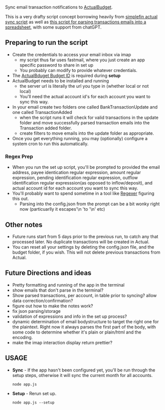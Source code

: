 Sync email transaction notifications to [ActualBudget](https://actualbudget.org/).

This is a very drafty script concept borrowing heavily from  [simplefin actual sync script](https://github.com/duplaja/actual-simplefin-sync) as well as [this script for parsing transactions emails into a spreadsheet](https://github.com/jrbromberg/bank-emails-to-spreadsheet/tree/add-bofa), with some support from chatGPT. 



## Preparing to run the script
  - Create the credentials to access your email inbox via imap 
    - my script thus far uses fastmail, where you just create an app specific password to share in set up
    - You probably can modify to provide whatever credentials.
  - The [ActualBduget Budget ID](https://actualbudget.com/docs/developers/using-the-API/#getting-started) is required during **setup**
  - ActualBudget needs to be installed and running
    - the server url is literally the url you type in (whether local or not local)
    - You'll need the actual account id's for each account you want to sync this way.
  - In your email create two folders one called BankTransactionUpdate and one called TransactionAdded
    - when the script runs it will check for valid transactions in the update folder and move successfully parsed transaction emails into the Transaction added folder.
    - create filters to move emails into the update folder as appropriate.
  - Once you get everything running, you may (optionally) configure a system cron to run this automatically.

### Regex Prep
- When you run the set up script, you'll be prompted to provided the email address, payee identication regular expression, amount regular expression, pending identification regular expression, outflow identification regular expresssion(as opposed to inflow/deposit), and actual account id for each account you want to sync this way.
- You'll probably want to spend sometime in a tool like [Regexer](https://regexr.com/) figuring this out.
    - Parsing into the config.json from the prompt can be a bit wonky right now (particuarlly it escapes'\n 'to '\\n' etc)

## Other notes
 - Future runs start from 5 days prior to the previous run, to catch any that processed later. No duplicate transactions will be created in Actual.
 - You can reset all your settings by deleting the config.json file, and the budget folder, if you wish. This will not delete previous transactions from Actual.

## Future Directions and ideas
 - Pretty formatting and running of the app in the terminal
 - show emails that don't parse in the terminal?
 - Show parsed transactions, per account, in table prior to syncing? allow data correction/confirmation?
 - figure out how to make the notes work? 
 - fix json parsing/storage 
 - validation of expressions and info in the set up process?
 - dynamic determination of email bodystructure to target the right one for the plaintext. Right now it always parses the first part of the body, with some code to determine whether it's plain or plain/html and the encoding.
 - make the imap interaction display return prettier?
 
## USAGE
  - **Sync** - If the app hasn't been configured yet, you'll be run through the setup steps, otherwise it will sync the current month for all accounts. 
    ```
    node app.js
    ```

  - **Setup** - Rerun set up. 
    ```
    node app.js --setup
    ```

    
